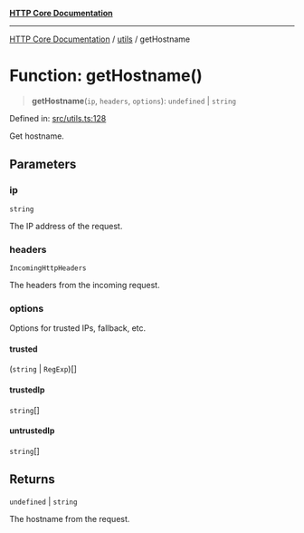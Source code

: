 [**HTTP Core Documentation**](../../README.md)

***

[HTTP Core Documentation](../../README.md) / [utils](../README.md) / getHostname

# Function: getHostname()

> **getHostname**(`ip`, `headers`, `options`): `undefined` \| `string`

Defined in: [src/utils.ts:128](https://github.com/stonemjs/http-core/blob/f8360abdd8e841f59cefcfadd322bcf66d52c95b/src/utils.ts#L128)

Get hostname.

## Parameters

### ip

`string`

The IP address of the request.

### headers

`IncomingHttpHeaders`

The headers from the incoming request.

### options

Options for trusted IPs, fallback, etc.

#### trusted

(`string` \| `RegExp`)[]

#### trustedIp

`string`[]

#### untrustedIp

`string`[]

## Returns

`undefined` \| `string`

The hostname from the request.
